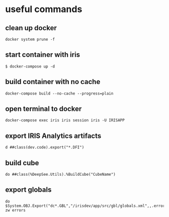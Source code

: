 # useful commands

## clean up docker 
```
docker system prune -f
```

## start container with iris
```
$ docker-compose up -d
```

## build container with no cache
```
docker-compose build --no-cache --progress=plain
```

## open terminal to docker
```
docker-compose exec iris iris session iris -U IRISAPP
```
## export IRIS Analytics artifacts
```
d ##class(dev.code).export("*.DFI")
```
## build cube
```
do ##class(%DeepSee.Utils).%BuildCube("CubeName")
```
## export globals
```
do $System.OBJ.Export("dc*.GBL","/irisdev/app/src/gbl/globals.xml",,.errors)
zw errors
```
